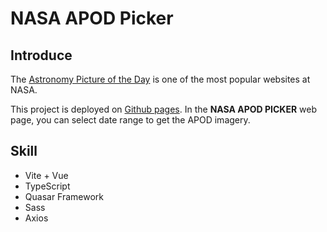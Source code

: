 # NASA APOD Picker
## Introduce
The [Astronomy Picture of the Day](https://apod.nasa.gov/apod/astropix.html) is one of the most popular websites at NASA.

This project is deployed on [Github pages](https://yaowun.github.io/NASA_APOD_Picker/). In the **NASA APOD PICKER** web page, you can select date range to get the APOD imagery.

## Skill
* Vite + Vue
* TypeScript
* Quasar Framework
* Sass
* Axios
